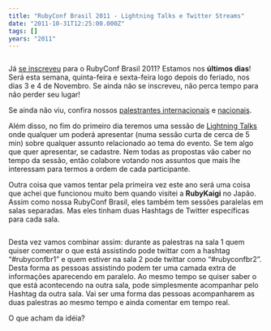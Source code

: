 ```yaml
---
title: "RubyConf Brasil 2011 - Lightning Talks e Twitter Streams"
date: "2011-10-31T12:25:00.000Z"
tags: []
years: "2011"
---
```


<p></p>
<p style="text-align:center"><a href="http://www.rubyconf.com.br/br"><img src="http://www.rubyconf.com.br/images/LogoRubyConf.jpg" srcset="http://www.rubyconf.com.br/images/LogoRubyConf.jpg 2x" alt=""></a></p>
<p>Já <a href="http://www.rubyconf.com.br/br/registration.html">se inscreveu</a> para o RubyConf Brasil 2011? Estamos nos <strong>últimos dias</strong>! Será esta semana, quinta-feira e sexta-feira logo depois do feriado, nos dias 3 e 4 de Novembro. Se ainda não se inscreveu, não perca tempo para não perder seu lugar!</p>
<p>Se ainda não viu, confira nossos <a href="http://akitaonrails.com/2011/10/14/rubyconf-brasil-2011-palestrantes-internacionais">palestrantes internacionais</a> e <a href="http://akitaonrails.com/2011/10/26/rubyconf-brasil-2011-palestrantes-brasileiros">nacionais</a>.</p>
<p>Além disso, no fim do primeiro dia teremos uma sessão de <a href="http://call4paperz.com/events/rubyconf-brasil-2011-lightning-talks">Lightning Talks</a> onde qualquer um poderá apresentar (numa sessão curta de cerca de 5 min) sobre qualquer assunto relacionado ao tema do evento. Se tem algo que quer apresentar, se cadastre. Nem todas as propostas vão caber no tempo da sessão, então colabore votando nos assuntos que mais lhe interessam para termos a ordem de cada participante.</p>
<p></p>
<p></p>
<p>Outra coisa que vamos tentar pela primeira vez este ano será uma coisa que achei que funcionou muito bem quando visitei a <strong>RubyKaigi</strong> no Japão. Assim como nossa RubyConf Brasil, eles também tem sessões paralelas em salas separadas. Mas eles tinham duas Hashtags de Twitter específicas para cada sala.</p>
<p><img src="https://s3.amazonaws.com/akitaonrails/assets/2011/10/31/Screen%20Shot%202011-10-31%20at%2010.30.07%20AM_original.png?1320064049" srcset="https://s3.amazonaws.com/akitaonrails/assets/2011/10/31/Screen%20Shot%202011-10-31%20at%2010.30.07%20AM_original.png?1320064049 2x" alt=""></p>
<p>Desta vez vamos combinar assim: durante as palestras na sala 1 quem quiser comentar o que está assistindo pode twittar com a hashtag “#rubyconfbr1” e quem estiver na sala 2 pode twittar como “#rubyconfbr2”. Desta forma as pessoas assistindo podem ter uma camada extra de informações aparecendo em paralelo. Ao mesmo tempo se quiser saber o que está acontecendo na outra sala, pode simplesmente acompanhar pelo Hashtag da outra sala. Vai ser uma forma das pessoas acompanharem as duas palestras ao mesmo tempo e ainda comentar em tempo real.</p>
<p>O que acham da idéia?</p>
<p></p>